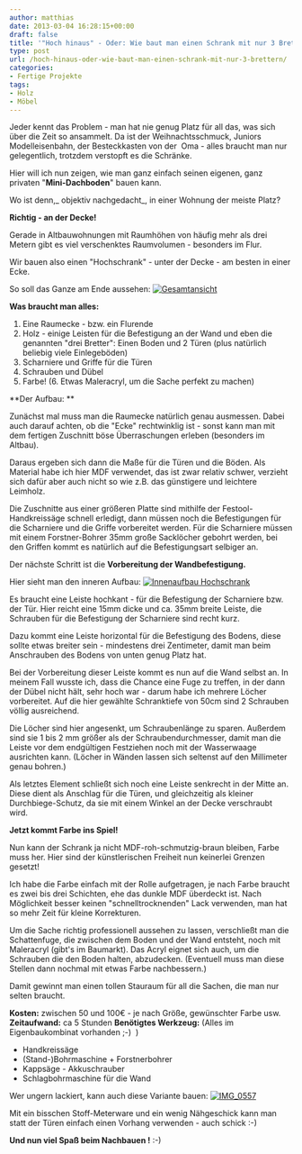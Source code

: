 ```yaml
---
author: matthias
date: 2013-03-04 16:28:15+00:00
draft: false
title: '"Hoch hinaus" - Oder: Wie baut man einen Schrank mit nur 3 Brettern?'
type: post
url: /hoch-hinaus-oder-wie-baut-man-einen-schrank-mit-nur-3-brettern/
categories:
- Fertige Projekte
tags:
- Holz
- Möbel
---
```


Jeder kennt das Problem - man hat nie genug Platz für all das, was sich über die Zeit so ansammelt. Da ist der Weihnachtsschmuck, Juniors Modelleisenbahn, der Besteckkasten von der  Oma - alles braucht man nur gelegentlich, trotzdem verstopft es die Schränke.

Hier will ich nun zeigen, wie man ganz einfach seinen eigenen,
ganz privaten "**Mini-Dachboden**" bauen kann.

<!-- more -->

Wo ist denn,_ objektiv nachgedacht_, in einer Wohnung der meiste Platz?

**Richtig - an der Decke!**

Gerade in Altbauwohnungen mit Raumhöhen von häufig mehr als drei Metern gibt es viel verschenktes Raumvolumen - besonders im Flur.

Wir bauen also einen "Hochschrank" - unter der Decke - am besten in einer Ecke.

So soll das Ganze am Ende aussehen:
[![Gesamtansicht](https://eigenbaukombinat.de/wp-content/uploads/2013/02/Gesamtansicht-300x248.jpg)
](https://eigenbaukombinat.de/wp-content/uploads/2013/02/Gesamtansicht.jpg)

**Was braucht man alles:**

1. Eine Raumecke - bzw. ein Flurende
2. Holz - einige Leisten für die Befestigung an der Wand und eben die genannten "drei Bretter":
Einen Boden und 2 Türen (plus natürlich beliebig viele Einlegeböden)
3. Scharniere und Griffe für die Türen
4. Schrauben und Dübel
5. Farbe!
(6. Etwas Maleracryl, um die Sache perfekt zu machen)

**Der Aufbau: **

Zunächst mal muss man die Raumecke natürlich genau ausmessen.
Dabei auch darauf achten, ob die "Ecke" rechtwinklig ist - sonst kann man mit dem fertigen Zuschnitt böse Überraschungen erleben (besonders im Altbau).

Daraus ergeben sich dann die Maße für die Türen und die Böden.
Als Material habe ich hier MDF verwendet, das ist zwar relativ schwer, verzieht sich
dafür aber auch nicht so wie z.B. das günstigere und leichtere Leimholz.

Die Zuschnitte aus einer größeren Platte sind mithilfe der Festool-Handkreissäge schnell erledigt, dann müssen noch die Befestigungen für die Scharniere und die Griffe vorbereitet werden. Für die Scharniere müssen mit einem Forstner-Bohrer 35mm große Sacklöcher
gebohrt werden, bei den Griffen kommt es natürlich auf die Befestigungsart selbiger an.

Der nächste Schritt ist die **Vorbereitung der Wandbefestigung.**

Hier sieht man den inneren Aufbau:
[![Innenaufbau Hochschrank](https://eigenbaukombinat.de/wp-content/uploads/2013/02/IMG_0560-199x300.jpg)
](https://eigenbaukombinat.de/wp-content/uploads/2013/02/IMG_0560.jpg)

Es braucht eine Leiste hochkant - für die Befestigung der Scharniere bzw. der Tür. Hier reicht eine 15mm dicke und ca. 35mm breite Leiste, die Schrauben für die
Befestigung der Scharniere sind recht kurz.

Dazu kommt eine Leiste horizontal für die Befestigung des Bodens, diese sollte etwas breiter sein - mindestens drei Zentimeter, damit man beim Anschrauben des Bodens von unten genug Platz hat.

Bei der Vorbereitung dieser Leiste kommt es nun auf die Wand selbst an.
In meinem Fall wusste ich, dass die Chance eine Fuge zu treffen, in der dann der Dübel nicht hält, sehr hoch war - darum habe ich mehrere Löcher vorbereitet.
Auf die hier gewählte Schranktiefe von 50cm sind 2 Schrauben völlig ausreichend.

Die Löcher sind hier angesenkt, um Schraubenlänge zu sparen. Außerdem sind sie 1 bis 2 mm größer als der Schraubendurchmesser, damit man die Leiste vor dem endgültigen Festziehen noch mit der Wasserwaage ausrichten kann. (Löcher in Wänden lassen sich seltenst auf den Millimeter genau bohren.)

Als letztes Element schließt sich noch eine Leiste senkrecht in der Mitte an.
Diese dient als Anschlag für die Türen, und gleichzeitig als kleiner Durchbiege-Schutz, da sie mit einem Winkel an der Decke verschraubt wird.

**Jetzt kommt Farbe ins Spiel!**

Nun kann der Schrank ja nicht MDF-roh-schmutzig-braun bleiben, Farbe muss her. Hier sind der künstlerischen Freiheit nun keinerlei Grenzen gesetzt!

Ich habe die Farbe einfach mit der Rolle aufgetragen, je nach Farbe braucht es zwei bis drei Schichten, ehe das dunkle MDF überdeckt ist. Nach Möglichkeit besser keinen "schnelltrocknenden" Lack verwenden, man hat so mehr Zeit für kleine Korrekturen.

Um die Sache richtig professionell aussehen zu lassen, verschließt man die Schattenfuge, die zwischen dem Boden und der Wand entsteht, noch mit Maleracryl (gibt's im Baumarkt).
Das Acryl eignet sich auch, um die Schrauben die den Boden halten, abzudecken. (Eventuell muss man diese Stellen dann nochmal mit etwas Farbe nachbessern.)

Damit gewinnt man einen tollen Stauraum für all die Sachen, die man nur selten braucht.



**Kosten:** zwischen 50 und 100€ - je nach Größe, gewünschter Farbe usw.
**Zeitaufwand:** ca 5 Stunden
**Benötigtes Werkzeug:** (Alles im Eigenbaukombinat vorhanden ;-)  )
- Handkreissäge
- (Stand-)Bohrmaschine + Forstnerbohrer
- Kappsäge
- Akkuschrauber
- Schlagbohrmaschine für die Wand

Wer ungern lackiert, kann auch diese Variante bauen:
[![IMG_0557](https://eigenbaukombinat.de/wp-content/uploads/2013/02/IMG_0557-300x199.jpg)
](https://eigenbaukombinat.de/wp-content/uploads/2013/02/IMG_0557.jpg)

Mit ein bisschen Stoff-Meterware und ein wenig Nähgeschick kann man
statt der Türen einfach einen Vorhang verwenden - auch schick :-)



**Und nun viel Spaß beim Nachbauen !** :-)

